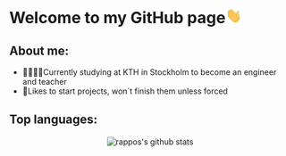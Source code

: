 # Welcome to my GitHub page<img src="https://github.com/rappos/rappos/blob/master/Hi.gif" width="29px">

## About me:

* 👨‍🏫👷‍♂️Currently studying at KTH in Stockholm to become an engineer and teacher
* 🤭Likes to start projects, won´t finish them unless forced

## Top languages:
<p align='center'>
  <img align="center" src="https://github-readme-stats.vercel.app/api/top-langs/?username=rappos?bg_color=0D1117?hide_title=true" alt="rappos's github stats"/>
</p>
